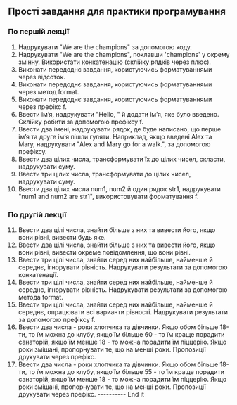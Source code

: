 ## Прості завдання для практики програмування

### По першій лекції

1. Надрукувати "We are the champions" за допомогою коду.
2. Надрукувати "We are the champions", поклавши 'champions' у окрему змінну. Використати конкатенацію (склійку рядків через плюс).
3. Виконати передоднє завдання, користуючись форматуваннями через відсоток.
4. Виконати передоднє завдання, користуючись форматуваннями через метод format.
5. Виконати передоднє завдання, користуючись форматуваннями через префікс f.
6. Ввести імʼя, надрукувати "Hello, " й додати імʼя, яке було введено. Склійку робити за допомогою префіксу f.
7. Ввести два імені, надрукувати рядок, де буде написано, що перше імʼя та друге імʼя пішли гуляти. Наприклад, якщо введені Alex та Mary, надрукувати "Alex and Mary go for a walk.", за допомогою префіксу.
8. Ввести два цілих числа, трансформувати їх до цілих чисел, скласти, надрукувати суму.
9. Ввести три цілих числа, трансформувати до цілих чисел, надрукувати суму.
10. Ввести два цілих числа num1, num2 й один рядок str1, надрукувати "num1 and num2 are str1", використовувати форматування f.

### По другій лекції

11. Ввести два цілі числа, знайти більше з них та вивести його, якщо вони рівні, вивести будь яке.
12. Ввести два цілі числа, знайти більше з них та вивести його, якщо вони рівні, вивести окреме повідомлення, що вони рівні.
13. Ввести три цілі числа, знайти серед них найбільше, найменше й середнє, ігнорувати рівність. Надрукувати результати за допомогою конкатенації.
14. Ввести три цілі числа, знайти серед них найбільше, найменше й середнє, ігнорувати рівність. Надрукувати результати за допомогою метода format.
15. Ввести три цілі числа, знайти серед них найбільше, найменше й середнє, опрацювати всі варианти рівності. Надрукувати результати за допомогою префіксу f.
16. Ввести два числа - роки хлопчика та дівчинки. Якщо обом більше 18-ти, то їм можна до клубу, якщо їм більше 60 - то їм краще порадити санаторій, якщо їм менше 18 - то можна порадити їм піццерію. Якщо роки змішані, пропорнувати те, що на менші роки. Пропозиції друкувати через префікс.
17. Ввести два числа - роки хлопчика та дівчинки. Якщо обом більше 18-ти, то їм можна до клубу, якщо їм більше 55 - то їм краще порадити санаторій, якщо їм менше 18 - то можна порадити їм піццерію. Якщо роки змішані, пропорнувати те, що на менші роки. Пропозиції друкувати через префікс. 
---------- End it 